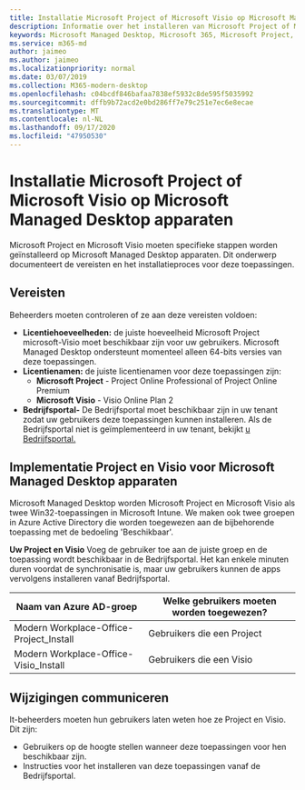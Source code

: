 ```yaml
---
title: Installatie Microsoft Project of Microsoft Visio op Microsoft Managed Desktop apparaten
description: Informatie over het installeren van Microsoft Project of Microsoft Visio op Microsoft Managed Desktop apparaten
keywords: Microsoft Managed Desktop, Microsoft 365, Microsoft Project, Microsoft Visio
ms.service: m365-md
author: jaimeo
ms.author: jaimeo
ms.localizationpriority: normal
ms.date: 03/07/2019
ms.collection: M365-modern-desktop
ms.openlocfilehash: c04bcdf846bafaa7838ef5932c8de595f5035992
ms.sourcegitcommit: dffb9b72acd2e0bd286ff7e79c251e7ec6e8ecae
ms.translationtype: MT
ms.contentlocale: nl-NL
ms.lasthandoff: 09/17/2020
ms.locfileid: "47950530"
---
```

# <a name="install-microsoft-project-or-microsoft-visio-on-microsoft-managed-desktop-devices"></a>Installatie Microsoft Project of Microsoft Visio op Microsoft Managed Desktop apparaten

Microsoft Project en Microsoft Visio moeten specifieke stappen worden geïnstalleerd op Microsoft Managed Desktop apparaten. Dit onderwerp documenteert de vereisten en het installatieproces voor deze toepassingen.

## <a name="prerequisites"></a>Vereisten

Beheerders moeten controleren of ze aan deze vereisten voldoen:
- **Licentiehoeveelheden:** de juiste hoeveelheid Microsoft Project microsoft-Visio moet beschikbaar zijn voor uw gebruikers. Microsoft Managed Desktop ondersteunt momenteel alleen 64-bits versies van deze toepassingen. 
- **Licentienamen:** de juiste licentienamen voor deze toepassingen zijn:
    - **Microsoft Project** - Project Online Professional of Project Online Premium
    - **Microsoft Visio** - Visio Online Plan 2
- **Bedrijfsportal-** De Bedrijfsportal moet beschikbaar zijn in uw tenant zodat uw gebruikers deze toepassingen kunnen installeren. Als de Bedrijfsportal niet is geïmplementeerd in uw tenant, bekijkt [u Bedrijfsportal.](company-portal.md)

## <a name="deploy-project-and-visio-for-microsoft-managed-desktop-devices"></a>Implementatie Project en Visio voor Microsoft Managed Desktop apparaten
Microsoft Managed Desktop worden Microsoft Project en Microsoft Visio als twee Win32-toepassingen in Microsoft Intune. We maken ook twee groepen in Azure Active Directory die worden toegewezen aan de bijbehorende toepassing met de bedoeling 'Beschikbaar'. 

**Uw Project en Visio** Voeg de gebruiker toe aan de juiste groep en de toepassing wordt beschikbaar in de Bedrijfsportal. Het kan enkele minuten duren voordat de synchronisatie is, maar uw gebruikers kunnen de apps vervolgens installeren vanaf Bedrijfsportal. 

Naam van Azure AD-groep | Welke gebruikers moeten worden toegewezen?   
 --- | ---
Modern Workplace-Office-Project_Install | Gebruikers die een Project
Modern Workplace-Office-Visio_Install | Gebruikers die een Visio

## <a name="communicate-changes"></a>Wijzigingen communiceren
It-beheerders moeten hun gebruikers laten weten hoe ze Project en Visio. Dit zijn: 
- Gebruikers op de hoogte stellen wanneer deze toepassingen voor hen beschikbaar zijn. 
- Instructies voor het installeren van deze toepassingen vanaf de Bedrijfsportal.
